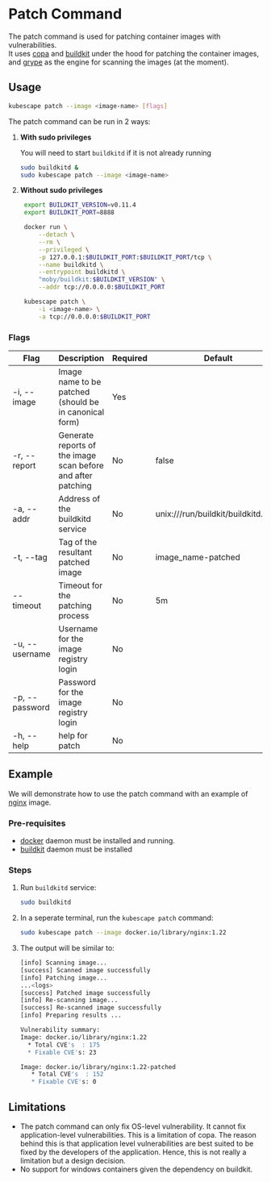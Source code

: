 # Patch Command

The patch command is used for patching container images with vulnerabilities.  
It uses [copa](https://github.com/project-copacetic/copacetic) and [buildkit](https://github.com/moby/buildkit) under the hood for patching the container images, and [grype](https://github.com/anchore/grype) as the engine for scanning the images (at the moment).

## Usage

```bash
kubescape patch --image <image-name> [flags]
```

The patch command can be run in 2 ways:
1. **With sudo privileges**

    You will need to start `buildkitd` if it is not already running

    ```bash
    sudo buildkitd & 
    sudo kubescape patch --image <image-name>
    ```

2. **Without sudo privileges**
   ```bash
    export BUILDKIT_VERSION=v0.11.4
    export BUILDKIT_PORT=8888

    docker run \
        --detach \
        --rm \
        --privileged \
        -p 127.0.0.1:$BUILDKIT_PORT:$BUILDKIT_PORT/tcp \
        --name buildkitd \
        --entrypoint buildkitd \
        "moby/buildkit:$BUILDKIT_VERSION" \
        --addr tcp://0.0.0.0:$BUILDKIT_PORT

    kubescape patch \
        -i <image-name> \
        -a tcp://0.0.0.0:$BUILDKIT_PORT
   ```

### Flags

| Flag | Description | Required | Default |
|------|-------------|----------|---------|
| -i, --image | Image name to be patched (should be in canonical form) | Yes | |
| -r, --report | Generate reports of the image scan before and after patching | No | false | 
| -a, --addr | Address of the buildkitd service | No | unix:///run/buildkit/buildkitd.sock |
| -t, --tag | Tag of the resultant patched image | No | image_name-patched |
| --timeout | Timeout for the patching process | No | 5m |
| -u, --username | Username for the image registry login | No | |
| -p, --password | Password for the image registry login | No | |
| -h, --help | help for patch | No | |


## Example

We will demonstrate how to use the patch command with an example of [nginx](https://www.nginx.com/) image.

### Pre-requisites

- [docker](https://docs.docker.com/desktop/install/linux-install/#generic-installation-steps) daemon must be installed and running.
- [buildkit](https://github.com/moby/buildkit) daemon must be installed
    
### Steps

1. Run `buildkitd` service:

    ```bash
    sudo buildkitd
    ```

2. In a seperate terminal, run the `kubescape patch` command: 
    
    ```bash
    sudo kubescape patch --image docker.io/library/nginx:1.22
    ```

3. The output will be similar to:

    ```bash
    [info] Scanning image...
    [success] Scanned image successfully
    [info] Patching image...
    ...<logs>
    [success] Patched image successfully
    [info] Re-scanning image...
    [success] Re-scanned image successfully
    [info] Preparing results ...
    
    Vulnerability summary:
    Image: docker.io/library/nginx:1.22
      * Total CVE's  : 175
      * Fixable CVE's: 23

    Image: docker.io/library/nginx:1.22-patched
       * Total CVE's  : 152
       * Fixable CVE's: 0

    ```

## Limitations

- The patch command can only fix OS-level vulnerability. It cannot fix application-level vulnerabilities. This is a limitation of copa. The reason behind this is that application level vulnerabilities are best suited to be fixed by the developers of the application.
Hence, this is not really a limitation but a design decision.
- No support for windows containers given the dependency on buildkit.
